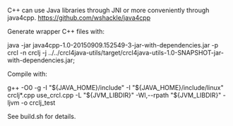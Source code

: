 
C++ can use Java libraries through JNI or more conveniently through java4cpp.
https://github.com/wshackle/java4cpp

Generate wrapper C++ files with:

java -jar java4cpp-1.0-20150909.152549-3-jar-with-dependencies.jar -p crcl -n crclj -j ../../crcl4java-utils/target/crcl4java-utils-1.0-SNAPSHOT-jar-with-dependencies.jar;

Compile with:

g++ -O0 -g -I "${JAVA_HOME}/include"  -I "${JAVA_HOME}/include/linux" crclj*.cpp use_crcl.cpp  -L "${JVM_LIBDIR}" -Wl,--rpath "${JVM_LIBDIR}" -ljvm -o crclj_test

See build.sh for details.


